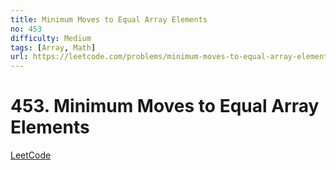 ```yaml
---
title: Minimum Moves to Equal Array Elements
no: 453
difficulty: Medium
tags: [Array, Math]
url: https://leetcode.com/problems/minimum-moves-to-equal-array-elements/
---
```


# 453. Minimum Moves to Equal Array Elements

[LeetCode](https://leetcode.com/problems/minimum-moves-to-equal-array-elements/)

